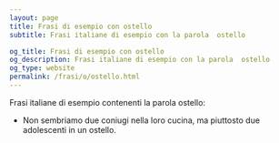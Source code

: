 ```yaml
---
layout: page
title: Frasi di esempio con ostello 
subtitle: Frasi italiane di esempio con la parola  ostello

og_title: Frasi di esempio con ostello 
og_description: Frasi italiane di esempio con la parola  ostello
og_type: website
permalink: /frasi/o/ostello.html
---
```


Frasi italiane di esempio contenenti la parola ostello:


- Non sembriamo due coniugi nella loro cucina, ma piuttosto due adolescenti in un ostello.

